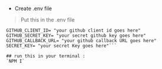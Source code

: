 - Create .env file
> Put this in the .env file
```NODE_ENV=development
GITHUB_CLIENT_ID= "your github client id goes here"
GITHUB_SECRET_KEY= "your secret github key goes here"
GITHUB_CALLBACK_URL= "your github callback URL goes here"
SECRET_KEY= "your secret Key goes here"```

## run this in your terminal :
`NPM I`
